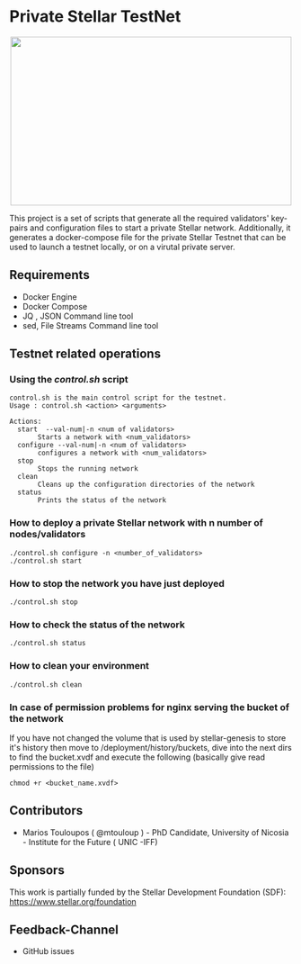 # Private Stellar TestNet 
<p align="center"><img src="https://assets.gadgets360cdn.com/img/crypto/stellar-og-logo.png" width="500" height="300"/></p>

This project is a set of scripts that generate all the required validators' key-pairs and configuration files to start a private Stellar network. Additionally, it generates a docker-compose file for the private Stellar Testnet that can be used to launch a testnet locally, or on a virutal private server.

## Requirements
- Docker Engine
- Docker Compose
- JQ , JSON Command line tool
- sed, File Streams Command line tool

## Testnet related operations

### Using the *control.sh* script

```
control.sh is the main control script for the testnet.
Usage : control.sh <action> <arguments>

Actions:
  start  --val-num|-n <num of validators>
       Starts a network with <num_validators> 
  configure --val-num|-n <num of validators>
       configures a network with <num_validators> 
  stop
       Stops the running network
  clean
       Cleans up the configuration directories of the network
  status
       Prints the status of the network
```
### How to deploy a private Stellar network with n number of nodes/validators
```
./control.sh configure -n <number_of_validators>
./control.sh start
```

### How to stop the network you have just deployed
```
./control.sh stop
```

### How to check the status of the network
```
./control.sh status
```

### How to clean your environment
```
./control.sh clean
```

### In case of permission problems for nginx serving the bucket of the network

If you have not changed the volume that is used by stellar-genesis to store it's history then move to /deployment/history/buckets, dive into the next dirs to find the bucket.xvdf and execute the following (basically give read permissions to the file)
```
chmod +r <bucket_name.xvdf>
```


## Contributors

- Marios Touloupos ( @mtouloup ) - PhD Candidate, University of Nicosia - Institute for the Future ( UNIC -IFF)


## Sponsors
This work is partially funded by the Stellar Development Foundation (SDF): https://www.stellar.org/foundation


## Feedback-Channel
* GitHub issues



